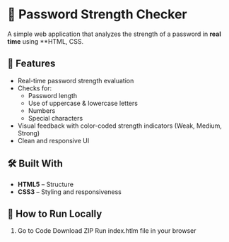 # 🔐 Password Strength Checker  

A simple web application that analyzes the strength of a password in **real time** using **HTML, CSS.

## 🚀 Features  
- Real-time password strength evaluation  
- Checks for:  
  - Password length  
  - Use of uppercase & lowercase letters  
  - Numbers  
  - Special characters  
- Visual feedback with color-coded strength indicators (Weak, Medium, Strong)  
- Clean and responsive UI  

## 🛠️ Built With  
- **HTML5** – Structure  
- **CSS3** – Styling and responsiveness  


## 📂 How to Run Locally  
1. Go to Code
Download ZIP
Run index.htlm file in your browser
